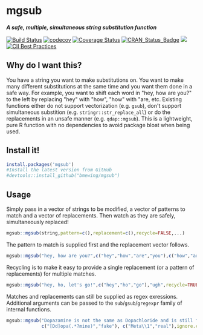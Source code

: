 # mgsub 

***A safe, multiple, simultaneous string substitution function***

[![Build Status](https://travis-ci.org/bmewing/mgsub.svg?branch=master)](https://travis-ci.org/bmewing/mgsub) [![codecov](https://codecov.io/gh/bmewing/mgsub/branch/master/graph/badge.svg)](https://codecov.io/gh/bmewing/mgsub) [![Coverage Status](https://img.shields.io/codecov/c/github/bmewing/mgsub/master.svg)](https://codecov.io/github/bmewing/mgsub?branch=master) [![CRAN\_Status\_Badge](http://www.r-pkg.org/badges/version/mgsub)](https://CRAN.R-project.org/package=mgsub) ![](http://cranlogs.r-pkg.org/badges/mgsub) [![CII Best Practices](https://bestpractices.coreinfrastructure.org/projects/2029/badge)](https://bestpractices.coreinfrastructure.org/projects/2029)

## Why do I want this?
You have a string you want to make substitutions on. You want to make many different substitutions at the same time and you want them done in a safe way.
For example, you want to shift each word in "hey, how are you?" to the left by replacing "hey" with "how", "how" with "are, etc.  Existing functions either do not support vectorization (e.g. `gsub`), don't support simultaneous substition (e.g. `stringr::str_replace_all`) or do the replacements in an unsafe manner (e.g. `qdap::mgsub`).
This is a lightweight, pure R function with no dependencies to avoid package bloat when being used.

## Install it!

```r   
install.packages('mgsub')
#Install the latest version from GitHub
#devtools::install_github("bmewing/mgsub")
```

## Usage

Simply pass in a vector of strings to be modified, a vector of patterns to match and a vector of replacements. Then watch as they are safely, simultaneously replaced!

```r
mgsub::mgsub(string,pattern=c(),replacement=c(),recycle=FALSE,...)
```

The pattern to match is supplied first and the replacement vector follows.

```r
mgsub::mgsub("hey, how are you?",c("hey","how","are","you"),c("how","are","you","hey"))
```

Recycling is to make it easy to provide a single replacement (or a pattern of replacements) for multiple matches.

```r
mgsub::mgsub("hey, ho, let's go!",c("hey","ho","go"),"ugh",recycle=TRUE)
```

Matches and replacements can still be supplied as regex exressions. Additional arguments can be passed to the `sub`/`gsub`/`gregexpr` family of internal functions.

```r
mgsub::mgsub("Dopazamine is not the same as Dopachloride and is still fake.", 
             c("[Dd]opa(.*?mine)","fake"), c("Meta\\1","real"),ignore.case=F)
```
